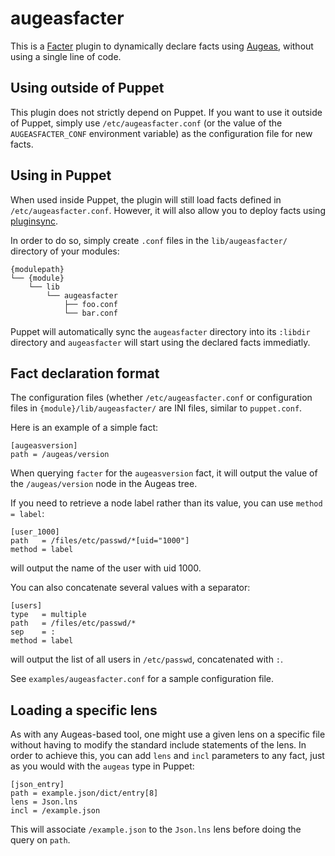 augeasfacter
=============

This is a [Facter](http://projects.puppetlabs.com/projects/facter) plugin to dynamically declare facts using [Augeas](http://augeas.net), without using a single line of code.


Using outside of Puppet
------------------------

This plugin does not strictly depend on Puppet. If you want to use it outside of Puppet, simply use `/etc/augeasfacter.conf` (or the value of the `AUGEASFACTER_CONF` environment variable) as the configuration file for new facts.


Using in Puppet
----------------

When used inside Puppet, the plugin will still load facts defined in `/etc/augeasfacter.conf`. However, it will also allow you to deploy facts using [pluginsync](http://docs.puppetlabs.com/guides/plugins_in_modules.html).

In order to do so, simply create `.conf` files in the `lib/augeasfacter/` directory of your modules:

    {modulepath}
    └── {module}
        └── lib
            └── augeasfacter
                ├── foo.conf
                └── bar.conf

Puppet will automatically sync the `augeasfacter` directory into its `:libdir` directory and `augeasfacter` will start using the declared facts immediatly.


Fact declaration format
------------------------

The configuration files (whether `/etc/augeasfacter.conf` or configuration files in `{module}/lib/augeasfacter/` are INI files, similar to `puppet.conf`.

Here is an example of a simple fact:

    [augeasversion]
    path = /augeas/version

When querying `facter` for the `augeasversion` fact, it will output the value of the `/augeas/version` node in the Augeas tree.

If you need to retrieve a node label rather than its value, you can use `method = label`:

    [user_1000]
    path   = /files/etc/passwd/*[uid="1000"]
    method = label

will output the name of the user with uid 1000.

You can also concatenate several values with a separator:

    [users]
    type   = multiple
    path   = /files/etc/passwd/*
    sep    = :
    method = label

will output the list of all users in `/etc/passwd`, concatenated with `:`.

See `examples/augeasfacter.conf` for a sample configuration file.


Loading a specific lens
------------------------

As with any Augeas-based tool, one might use a given lens on a specific file without having to modify the standard include statements of the lens. In order to achieve this, you can add `lens` and `incl` parameters to any fact, just as you would with the `augeas` type in Puppet:

    [json_entry]
    path = example.json/dict/entry[8]
    lens = Json.lns
    incl = /example.json

This will associate `/example.json` to the `Json.lns` lens before doing the query on `path`.

